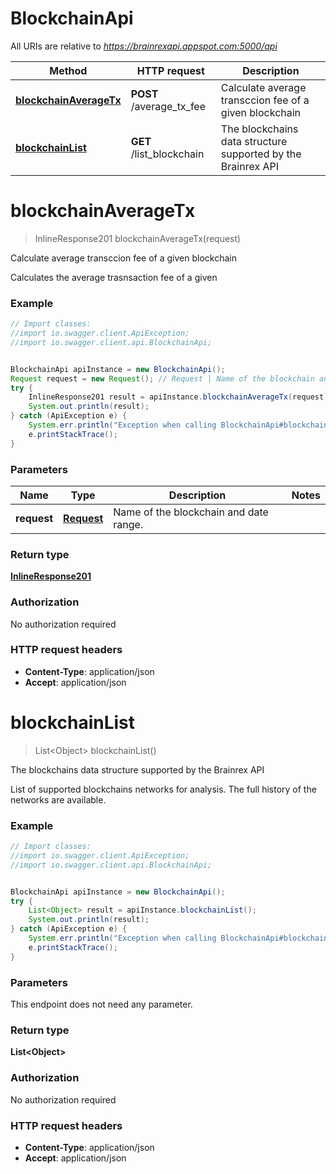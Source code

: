 # BlockchainApi

All URIs are relative to *https://brainrexapi.appspot.com:5000/api*

Method | HTTP request | Description
------------- | ------------- | -------------
[**blockchainAverageTx**](BlockchainApi.md#blockchainAverageTx) | **POST** /average_tx_fee | Calculate average transccion fee of a given blockchain
[**blockchainList**](BlockchainApi.md#blockchainList) | **GET** /list_blockchain | The blockchains data structure supported by the Brainrex API


<a name="blockchainAverageTx"></a>
# **blockchainAverageTx**
> InlineResponse201 blockchainAverageTx(request)

Calculate average transccion fee of a given blockchain

Calculates the average trasnsaction fee of a given 

### Example
```java
// Import classes:
//import io.swagger.client.ApiException;
//import io.swagger.client.api.BlockchainApi;


BlockchainApi apiInstance = new BlockchainApi();
Request request = new Request(); // Request | Name of the blockchain and date range.
try {
    InlineResponse201 result = apiInstance.blockchainAverageTx(request);
    System.out.println(result);
} catch (ApiException e) {
    System.err.println("Exception when calling BlockchainApi#blockchainAverageTx");
    e.printStackTrace();
}
```

### Parameters

Name | Type | Description  | Notes
------------- | ------------- | ------------- | -------------
 **request** | [**Request**](Request.md)| Name of the blockchain and date range. |

### Return type

[**InlineResponse201**](InlineResponse201.md)

### Authorization

No authorization required

### HTTP request headers

 - **Content-Type**: application/json
 - **Accept**: application/json

<a name="blockchainList"></a>
# **blockchainList**
> List&lt;Object&gt; blockchainList()

The blockchains data structure supported by the Brainrex API

List of supported blockchains networks for analysis. The full history of the networks are available.

### Example
```java
// Import classes:
//import io.swagger.client.ApiException;
//import io.swagger.client.api.BlockchainApi;


BlockchainApi apiInstance = new BlockchainApi();
try {
    List<Object> result = apiInstance.blockchainList();
    System.out.println(result);
} catch (ApiException e) {
    System.err.println("Exception when calling BlockchainApi#blockchainList");
    e.printStackTrace();
}
```

### Parameters
This endpoint does not need any parameter.

### Return type

**List&lt;Object&gt;**

### Authorization

No authorization required

### HTTP request headers

 - **Content-Type**: application/json
 - **Accept**: application/json

